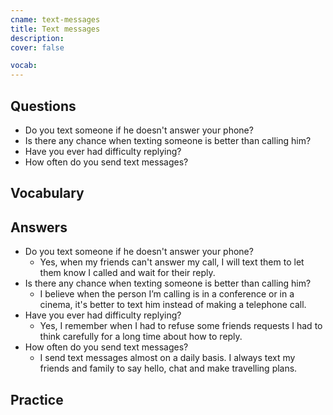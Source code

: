 ```yaml
---
cname: text-messages
title: Text messages
description: 
cover: false

vocab:
---
```

<banner></banner>

## Questions

- Do you text someone if he doesn&#39;t answer your phone?
- Is there any chance when texting someone is better than calling him?
- Have you ever had difficulty replying?
- How often do you send text messages?

## Vocabulary

<vocab-box></vocab-box>

## Answers

- Do you text someone if he doesn&#39;t answer your phone?
  - Yes, when my friends can&#39;t answer my call, I will text them to let them know I called and wait for their reply.
- Is there any chance when texting someone is better than calling him?
  - I believe when the person I’m calling is in a conference or in a cinema, it&#39;s better to text him instead of making a telephone call.
- Have you ever had difficulty replying?
  - Yes, I remember when I had to refuse some friends requests I had to think carefully for a long time about how to reply.
- How often do you send text messages?
  - I send text messages almost on a daily basis. I always text my friends and family to say hello, chat and make travelling plans.

## Practice

<qrfooter></qrfooter>

